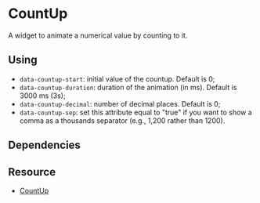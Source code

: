 # CountUp

A widget to animate a numerical value by counting to it.


## Using

* `data-countup-start`: initial value of the countup. Default is 0;
* `data-countup-duration`: duration of the animation (in ms). Default is 3000 ms (3s);
* `data-countup-decimal`: number of decimal places. Default is 0;
* `data-countup-sep`: set this attribute equal to "true" if you want to show a comma as a thousands separator (e.g., 1,200 rather than 1200).


## Dependencies

## Resource

* [CountUp](https://codyhouse.co/ds/components/info/countup)
